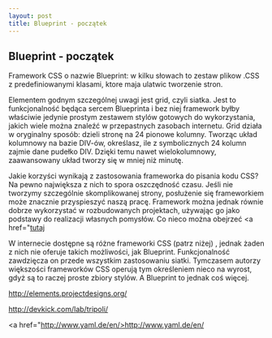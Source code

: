 ```yaml
---
layout: post
title: Blueprint - początek
---
```


## Blueprint - początek

Framework CSS o nazwie Blueprint: w kilku słowach to zestaw plikow .CSS z predefiniowanymi klasami, ktore maja ulatwic tworzenie stron.


Elementem godnym szczególnej uwagi jest grid, czyli siatka. Jest to funkcjonalność będąca sercem Blueprinta i bez niej framework byłby właściwie jedynie prostym zestawem stylów gotowych do wykorzystania, jakich wiele można znaleźć w przepastnych zasobach internetu. Grid działa w oryginalny sposób: dzieli stronę na 24 pionowe kolumny. Tworząc układ kolumnowy na bazie DIV-ów, określasz, ile z symbolicznych 24 kolumn zajmie dane pudełko DIV. Dzięki temu nawet wielokolumnowy, zaawansowany układ tworzy się w mniej niż minutę.

Jakie korzyści wynikają z zastosowania frameworka do pisania kodu CSS? Na pewno największa z nich to spora oszczędność czasu. Jeśli nie tworzymy szczególnie skomplikowanej strony, posłużenie się frameworkiem może znacznie przyspieszyć naszą pracę. Framework można jednak równie dobrze wykorzystać w rozbudowanych projektach, używając go jako podstawy do realizacji własnych pomysłów.
Co nieco można obejrzeć 
<a href="<a href="http://sigma.inf.ug.edu.pl/~brozek/rails3/tests/index.html">tutaj</a>


W internecie dostępne są różne frameworki CSS (patrz niżej) , jednak żaden z nich nie oferuje takich możliwości, jak Blueprint. Funkcjonalność zawdzięcza on przede wszystkim zastosowaniu siatki. Tymczasem autorzy większości frameworków CSS operują tym określeniem nieco na wyrost, gdyż są to raczej proste zbiory stylów. A Blueprint to jednak coś więcej.



<a href="http://elements.projectdesigns.org/">http://elements.projectdesigns.org/</a>

<a href="http://devkick.com/lab/tripoli/">http://devkick.com/lab/tripoli/</a>

<a href="http://www.yaml.de/en/>http://www.yaml.de/en/</a>
